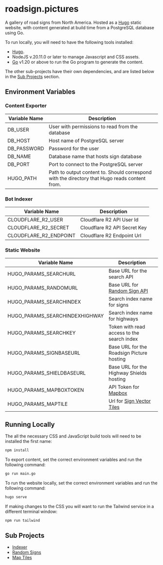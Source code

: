 # roadsign.pictures

A gallery of road signs from North America.  Hosted as a [Hugo](https://gohugo.io) static website, with content generated at build time from a PostgreSQL database using Go.

To run locally, you will need to have the following tools installed:
- [Hugo](https://gohugo.io/installation/).  
- NodeJS v.20.11.0 or later to manage Javascript and CSS assets.
- [Go](https://go.dev/doc/install) v1.20 or above to run the Go program to generate the content.

The other sub-projects have their own dependencies, and are listed below in the [Sub Projects](#sub-projects) section.

## Environment Variables

### Content Exporter
| Variable Name | Description |
----------------|------------------
| DB_USER | User with permissions to read from the database |
| DB_HOST | Host name of PostgreSQL server |
| DB_PASSWORD | Password for the user |
| DB_NAME | Database name that hosts sign database |
| DB_PORT | Port to connect to the PostgreSQL server |
| HUGO_PATH | Path to output content to.  Should correspond with the directory that Hugo reads content from. |

### Bot Indexer
| Variable Name          | Description                  |
------------------------|------------------------------
| CLOUDFLARE_R2_USER     | Cloudflare R2 API User Id    |
| CLOUDFLARE_R2_SECRET   | Cloudflare R2 API Secret Key |
| CLOUDFLARE_R2_ENDPOINT | Cloudflare R2 Endpoint Url   |


### Static Website
| Variable Name                   | Description                                         |
---------------------------------|-----------------------------------------------------
| HUGO_PARAMS_SEARCHURL           | Base URL for the search API                         |
| HUGO_PARAMS_RANDOMURL           | Base URL for [Random Sign API](random/README.md)    |
| HUGO_PARAMS_SEARCHINDEX         | Search index name for signs                         |
| HUGO_PARAMS_SEARCHINDEXHIGHWAY  | Search index name for highways                     |
| HUGO_PARAMS_SEARCHKEY           | Token with read access to the search index          |
| HUGO_PARAMS_SIGNBASEURL         | Base URL for the Roadsign Picture hosting           |
| HUGO_PARAMS_SHIELDBASEURL       | Base URL for the Highway Shields hosting            |
| HUGO_PARAMS_MAPBOXTOKEN         | API Token for [Mapbox](https://www.mapbox.com)      |
| HUGO_PARAMS_MAPTILE             | Url for [Sign Vector Tiles](tiles/README.md)        |

## Running Locally

The all the necessary CSS and JavaScript build tools will need to be installed the first name:
```bash
npm install
```

To export content, set the correct environment variables and run the following command:
```bash
go run main.go
```

To run the website locally, set the correct environment variables and run the following command:
```bash
hugo serve
```

If making changes to the CSS you will want to run the Tailwind service in a different terminal window:
```bash
npm run tailwind
```

## Sub Projects
- [Indexer](index/README.md)
- [Random Signs](random/README.md)
- [Map Tiles](tiles/README.md)

